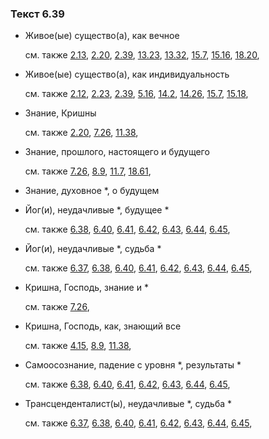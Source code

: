 ### Текст 6.39
	
- Живое(ые) существо(а), как вечное

	см. также  [2.13](../02/0213.md),  [2.20](../02/0220.md),  [2.39](../02/0239.md),  [13.23](../13/1323.md),  [13.32](../13/1332.md),  [15.7](../15/1507.md),  [15.16](../15/1516.md),  [18.20](../18/1820.md), 
	
- Живое(ые) существо(а), как индивидуальность

	см. также  [2.12](../02/0212.md),  [2.23](../02/0223.md),  [2.39](../02/0239.md),  [5.16](../05/0516.md),  [14.2](../14/1402.md),  [14.26](../14/1426.md),  [15.7](../15/1507.md),  [15.18](../15/1518.md), 
	
- Знание, Кришны

	см. также  [2.20](../02/0220.md),  [7.26](../07/0726.md),  [11.38](../11/1138.md), 
	
- Знание, прошлого, настоящего и будущего

	см. также  [7.26](../07/0726.md),  [8.9](../08/0809.md),  [11.7](../11/1107.md),  [18.61](../18/1861.md), 
	
- Знание, духовное *, о будущем

	
- Йог(и), неудачливые *, будущее *

	см. также  [6.38](../06/0638.md),  [6.40](../06/0640.md),  [6.41](../06/0641.md),  [6.42](../06/0642.md),  [6.43](../06/0643.md),  [6.44](../06/0644.md),  [6.45](../06/0645.md), 
	
- Йог(и), неудачливые *, судьба *

	см. также  [6.37](../06/0637.md),  [6.38](../06/0638.md),  [6.40](../06/0640.md),  [6.41](../06/0641.md),  [6.42](../06/0642.md),  [6.43](../06/0643.md),  [6.44](../06/0644.md),  [6.45](../06/0645.md), 
	
- Кришна, Господь, знание и *

	см. также  [7.26](../07/0726.md), 
	
- Кришна, Господь, как, знающий все

	см. также  [4.15](../04/0415.md),  [8.9](../08/0809.md),  [11.38](../11/1138.md), 
	
- Самоосознание, падение с уровня *, результаты *

	см. также  [6.38](../06/0638.md),  [6.40](../06/0640.md),  [6.41](../06/0641.md),  [6.42](../06/0642.md),  [6.43](../06/0643.md),  [6.44](../06/0644.md),  [6.45](../06/0645.md), 
	
- Трансценденталист(ы), неудачливые *, судьба *

	см. также  [6.37](../06/0637.md),  [6.38](../06/0638.md),  [6.40](../06/0640.md),  [6.41](../06/0641.md),  [6.42](../06/0642.md),  [6.43](../06/0643.md),  [6.44](../06/0644.md),  [6.45](../06/0645.md), 
